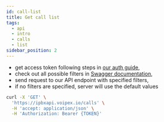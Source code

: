 ```yaml
---
id: call-list
title: Get call list
tags:
  - api
  - intro
  - calls
  - list
sidebar_position: 2
---
```


- get access token following steps in [our auth guide](./docs/auth),
- check out all possible filters in [Swagger documentation](https://ipbxapi.voipex.io/documentation#/calls/getCalls),
- send request to our API endpoint with specified filters,
- if no filters are specified, server will use the default values

```bash
curl -X 'GET' \
  'https://ipbxapi.voipex.io/calls' \
  -H 'accept: application/json' \
  -H 'Authorization: Bearer {TOKEN}'
```
